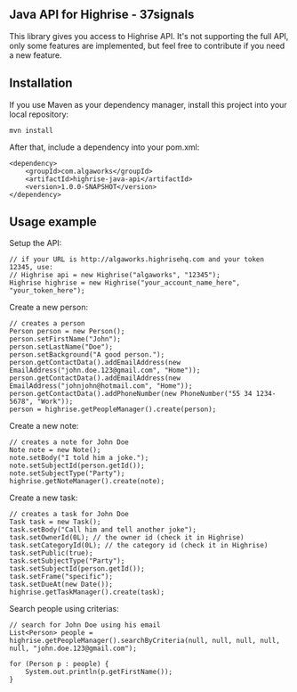 Java API for Highrise - 37signals
---------------------------------
This library gives you access to Highrise API.
It's not supporting the full API, only some features are implemented, but feel free to contribute if you need a new feature.


Installation
------------
If you use Maven as your dependency manager, install this project into your local repository:

	mvn install

After that, include a dependency into your pom.xml:

	<dependency>
		<groupId>com.algaworks</groupId>
		<artifactId>highrise-java-api</artifactId>
		<version>1.0.0-SNAPSHOT</version>
	</dependency>


Usage example
-------------

Setup the API:

	// if your URL is http://algaworks.highrisehq.com and your token 12345, use:
	// Highrise api = new Highrise("algaworks", "12345");
	Highrise highrise = new Highrise("your_account_name_here", "your_token_here");
	
Create a new person:
	
	// creates a person
	Person person = new Person();
	person.setFirstName("John");
	person.setLastName("Doe");
	person.setBackground("A good person.");
	person.getContactData().addEmailAddress(new EmailAddress("john.doe.123@gmail.com", "Home"));
	person.getContactData().addEmailAddress(new EmailAddress("johnjohn@hotmail.com", "Home"));
	person.getContactData().addPhoneNumber(new PhoneNumber("55 34 1234-5678", "Work"));
	person = highrise.getPeopleManager().create(person);
	
Create a new note:
	
	// creates a note for John Doe
	Note note = new Note();
	note.setBody("I told him a joke.");
	note.setSubjectId(person.getId());
	note.setSubjectType("Party");
	highrise.getNoteManager().create(note);
	
Create a new task:
	
	// creates a task for John Doe
	Task task = new Task();
	task.setBody("Call him and tell another joke");
	task.setOwnerId(0L); // the owner id (check it in Highrise)
	task.setCategoryId(0L); // the category id (check it in Highrise)
	task.setPublic(true);
	task.setSubjectType("Party");
	task.setSubjectId(person.getId());
	task.setFrame("specific");
	task.setDueAt(new Date());
	highrise.getTaskManager().create(task);
	
Search people using criterias:
	
	// search for John Doe using his email
	List<Person> people = highrise.getPeopleManager().searchByCriteria(null, null, null, null, null, "john.doe.123@gmail.com");
	
	for (Person p : people) {
		System.out.println(p.getFirstName());
	}